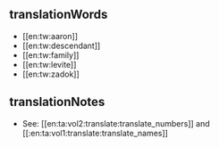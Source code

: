 ## translationWords

* [[en:tw:aaron]]
* [[en:tw:descendant]]
* [[en:tw:family]]
* [[en:tw:levite]]
* [[en:tw:zadok]]

## translationNotes

* See: [[en:ta:vol2:translate:translate_numbers]] and [[:en:ta:vol1:translate:translate_names]]
